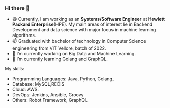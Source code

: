 ### Hi there 👋
 
- 😄 Currently, I am working as an **Systems/Software Engineer** at **Hewlett Packard Enterprise**(HPE). My main areas of interest lie in Backend Development and data science with major focus in machine learning algorithms.
- 📫 Graduated with bachelor of technology in Computer Science engineering from VIT Vellore, batch of 2022.
- 🔭 I’m currently working on Big Data and Machine Learning.
- 🌱 I’m currently learning Golang and GraphQL.

My skills: </br>
- Programming Languages: Java, Python, Golang. </br>
- Database: MySQL,REDIS
- Cloud: AWS. 
- DevOps: Jenkins, Ansible, Groovy
- Others: Robot Framework, GraphQL

<!--
**ShaunakSensarma/ShaunakSensarma** is a ✨ _special_ ✨ repository because its `README.md` (this file) appears on your GitHub profile.

Here are some ideas to get you started:

- 👯 I’m looking to collaborate on ...
- 🤔 I’m looking for help with ...
- 💬 Ask me about ...


- ⚡ Fun fact: ...
-->
